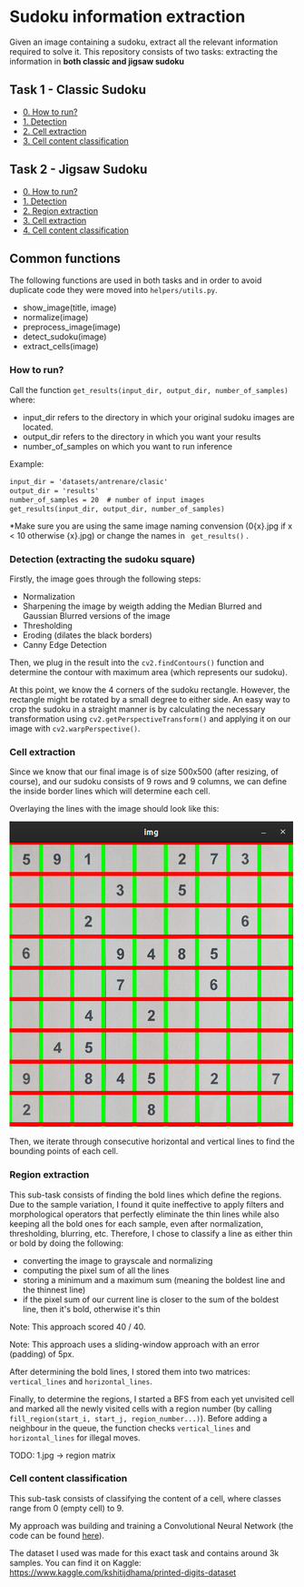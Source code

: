 # Sudoku information extraction

Given an image containing a sudoku, extract all the relevant information required to solve it.
This repository consists of two tasks: extracting the information in **both classic and jigsaw sudoku**

## Task 1 - Classic Sudoku
* [0. How to run?](#run)
* [1. Detection](#detection)
* [2. Cell extraction](#cell_extraction)
* [3. Cell content classification](#cell_content_classification)

## Task 2 - Jigsaw Sudoku
* [0. How to run?](#run)
* [1. Detection](#detection)
* [2. Region extraction](#region_extraction)
* [3. Cell extraction](#cell_extraction)
* [4. Cell content classification](#cell_content_classification)

## Common functions
The following functions are used in both tasks and in order to avoid duplicate code they were moved into ```helpers/utils.py```.
* show_image(title, image)
* normalize(image)
* preprocess_image(image)
* detect_sudoku(image)
* extract_cells(image)

<a name="run"/>

### How to run?

Call the function ``` get_results(input_dir, output_dir, number_of_samples) ``` where:

- input_dir refers to the directory in which your original sudoku images are located.
- output_dir refers to the directory in which you want your results
- number_of_samples on which you want to run inference

Example:
```
input_dir = 'datasets/antrenare/clasic'
output_dir = 'results'
number_of_samples = 20  # number of input images
get_results(input_dir, output_dir, number_of_samples)
```
*Make sure you are using the same image naming convension (0{x}.jpg if x < 10 otherwise {x}.jpg) or change the names in ``` get_results()``` .


<a name="detection"/>

### Detection (extracting the sudoku square)

Firstly, the image goes through the following steps:
- Normalization
- Sharpening the image by weigth adding the Median Blurred and Gaussian Blurred versions of the image
- Thresholding
- Eroding (dilates the black borders)
- Canny Edge Detection
  
Then, we plug in the result into the ```cv2.findContours()``` function and determine the contour with maximum area (which represents our sudoku).
  
At this point, we know the 4 corners of the sudoku rectangle. However, the rectangle might be rotated by a small degree to either side. An easy way to crop the sudoku in a straight manner is by calculating the necessary transformation using ```cv2.getPerspectiveTransform()``` and applying it on our image with ```cv2.warpPerspective()```.


<a name="cell_extraction"/>

### Cell extraction

Since we know that our final image is of size 500x500 (after resizing, of course),
and our sudoku consists of 9 rows and 9 columns, we can define the inside border lines
which will determine each cell.

Overlaying the lines with the image should look like this:

![](https://github.com/cosminbvb/Sudoku-Information-Extraction/blob/main/screenshots/overlay.png)

Then, we iterate through consecutive horizontal and vertical lines to find the bounding points of each cell.

<a name="region_extraction"/>

### Region extraction

This sub-task consists of finding the bold lines which define the regions. Due to the sample variation, I found it quite ineffective to apply filters and morphological operators that perfectly eliminate the thin lines while also keeping all the bold ones for each sample, even after normalization, thresholding, blurring, etc. Therefore, I chose to
classify a line as either thin or bold by doing the following:
* converting the image to grayscale and normalizing
* computing the pixel sum of all the lines
* storing a minimum and a maximum sum (meaning the boldest line and the thinnest line)
* if the pixel sum of our current line is closer to the sum of the boldest line, then it's bold, otherwise it's thin

Note: This approach scored 40 / 40.

Note: This approach uses a sliding-window approach with an error (padding) of 5px.

After determining the bold lines, I stored them into two matrices:
```vertical_lines``` and ```horizontal_lines```.

Finally, to determine the regions, I started a BFS from each yet unvisited cell and marked all the newly visited cells with a region number (by calling ```fill_region(start_i, start_j, region_number...)```). Before adding a neighbour in the queue, the function checks ```vertical_lines``` and ```horizontal_lines``` for illegal moves.

TODO: 1.jpg -> region matrix

<a name="cell_content_classification"/>

### Cell content classification

This sub-task consists of classifying the content of a cell, where classes range from 0 (empty cell) to 9.

My approach was building and training a Convolutional Neural Network (the code can be found [here](https://github.com/cosminbvb/Sudoku-Information-Extraction/blob/main/cell_classification.ipynb)).
 
The dataset I used was made for this exact task and contains around 3k samples. 
You can find it on Kaggle: https://www.kaggle.com/kshitijdhama/printed-digits-dataset
